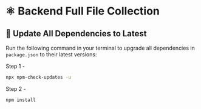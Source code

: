 # ⚛️ Backend Full File Collection 

## 🔄 Update All Dependencies to Latest

Run the following command in your terminal to upgrade all dependencies in `package.json` to their latest versions:

Step 1 -

```bash
npx npm-check-updates -u
```
 
Step 2 -

```bash
npm install
```
